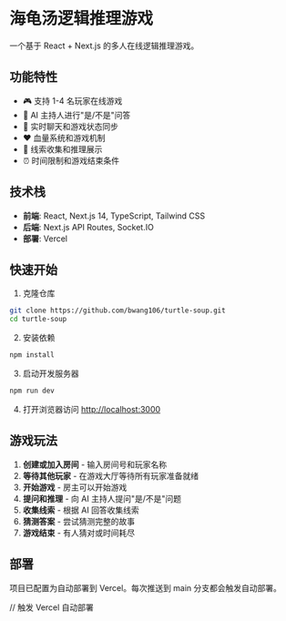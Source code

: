 # 海龟汤逻辑推理游戏

一个基于 React + Next.js 的多人在线逻辑推理游戏。

## 功能特性

- 🎮 支持 1-4 名玩家在线游戏
- 🤖 AI 主持人进行"是/不是"问答
- 💬 实时聊天和游戏状态同步
- ❤️ 血量系统和游戏机制
- 🎯 线索收集和推理展示
- ⏰ 时间限制和游戏结束条件

## 技术栈

- **前端**: React, Next.js 14, TypeScript, Tailwind CSS
- **后端**: Next.js API Routes, Socket.IO
- **部署**: Vercel

## 快速开始

1. 克隆仓库
```bash
git clone https://github.com/bwang106/turtle-soup.git
cd turtle-soup
```

2. 安装依赖
```bash
npm install
```

3. 启动开发服务器
```bash
npm run dev
```

4. 打开浏览器访问 [http://localhost:3000](http://localhost:3000)

## 游戏玩法

1. **创建或加入房间** - 输入房间号和玩家名称
2. **等待其他玩家** - 在游戏大厅等待所有玩家准备就绪
3. **开始游戏** - 房主可以开始游戏
4. **提问和推理** - 向 AI 主持人提问"是/不是"问题
5. **收集线索** - 根据 AI 回答收集线索
6. **猜测答案** - 尝试猜测完整的故事
7. **游戏结束** - 有人猜对或时间耗尽

## 部署

项目已配置为自动部署到 Vercel。每次推送到 main 分支都会触发自动部署。

// 触发 Vercel 自动部署
